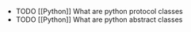- TODO [[Python]] What are python protocol classes
- TODO [[Python]] What are python abstract classes